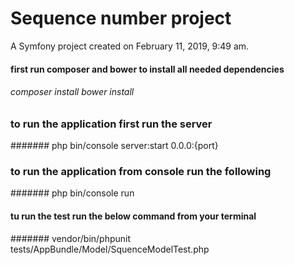 Sequence number project
=======

A Symfony project created on February 11, 2019, 9:49 am.

#### first run composer and bower to install all needed dependencies
###### composer install bower install

### to run the application first run the server
####### php bin/console server:start 0.0.0:{port}

### to run the application from console run the following
####### php bin/console run

#### tu run the test run the below command from your terminal
#######  vendor/bin/phpunit tests/AppBundle/Model/SquenceModelTest.php

